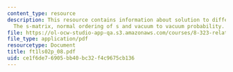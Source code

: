 ```yaml
---
content_type: resource
description: This resource contains information about solution to differential equation,
  The s-matrix, normal ordering of s and vacuum to vacuum probability.
file: https://ol-ocw-studio-app-qa.s3.amazonaws.com/courses/8-323-relativistic-quantum-field-theory-i-spring-2008/ce1f6de76905bb40bc32f4c9675cb136_ft1ls02p_08.pdf
file_type: application/pdf
resourcetype: Document
title: ft1ls02p_08.pdf
uid: ce1f6de7-6905-bb40-bc32-f4c9675cb136
---
```

